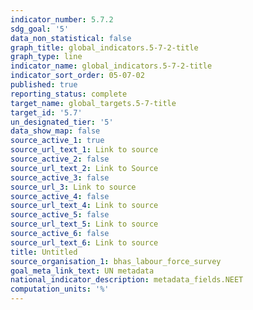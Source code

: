 ```yaml
---
indicator_number: 5.7.2
sdg_goal: '5'
data_non_statistical: false
graph_title: global_indicators.5-7-2-title
graph_type: line
indicator_name: global_indicators.5-7-2-title
indicator_sort_order: 05-07-02
published: true
reporting_status: complete
target_name: global_targets.5-7-title
target_id: '5.7'
un_designated_tier: '5'
data_show_map: false
source_active_1: true
source_url_text_1: Link to source
source_active_2: false
source_url_text_2: Link to Source
source_active_3: false
source_url_3: Link to source
source_active_4: false
source_url_text_4: Link to source
source_active_5: false
source_url_text_5: Link to source
source_active_6: false
source_url_text_6: Link to source
title: Untitled
source_organisation_1: bhas_labour_force_survey
goal_meta_link_text: UN metadata
national_indicator_description: metadata_fields.NEET
computation_units: '%'
---
```

